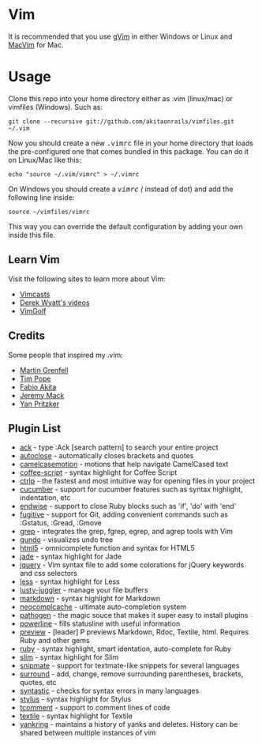 # Vim

It is recommended that you use [gVim](http://www.vim.org/download.php#pc) in either Windows or Linux and [MacVim](https://github.com/b4winckler/macvim/downloads) for Mac.

# Usage

Clone this repo into your home directory either as .vim (linux/mac) or
vimfiles (Windows). Such as:

    git clone --recursive git://github.com/akitaonrails/vimfiles.git ~/.vim

Now you should create a new <tt>.vimrc</tt> file in your home directory that
loads the pre-configured one that comes bundled in this package. You can do it
on Linux/Mac like this:

    echo "source ~/.vim/vimrc" > ~/.vimrc

On Windows you should create a <tt>_vimrc</tt> (_ instead of dot) and add
the following line inside:

    source ~/vimfiles/vimrc

This way you can override the default configuration by adding your own inside
this file.

## Learn Vim

Visit the following sites to learn more about Vim:

* [Vimcasts](http://vimcasts.org)
* [Derek Wyatt's videos](http://www.derekwyatt.org/vim/vim-tutorial-videos/)
* [VimGolf](http://vimgolf.com/)

## Credits

Some people that inspired my .vim:

* [Martin Grenfell](https://github.com/scrooloose)
* [Tim Pope](https://github.com/tpope)
* [Fabio Akita](https://github.com/akitaonrails)
* [Jeremy Mack](https://github.com/mutewinter)
* [Yan Pritzker](https://github.com/skwp)

## Plugin List

* [ack](http://www.vim.org/scripts/script.php?script_id=2572) - type :Ack [search pattern] to search your entire project
* [autoclose](https://github.com/vim-scripts/AutoClose) - automatically closes brackets and quotes
* [camelcasemotion](http://www.vim.org/scripts/script.php?script_id=1905) - motions that help navigate CamelCased text
* [coffee-script](https://github.com/kchmck/vim-coffee-script) - syntax highlight for Coffee Script
* [ctrlp](https://github.com/kien/ctrlp.vim) - the fastest and most intuitive way for opening files in your project
* [cucumber](http://www.vim.org/scripts/script.php?script_id=2973) - support for cucumber features such as syntax highlight, indentation, etc
* [endwise](http://www.vim.org/scripts/script.php?script_id=2386) - support to close Ruby blocks such as 'if', 'do' with 'end'
* [fugitive](http://www.vim.org/scripts/script.php?script_id=2975) - support for Git, adding convenient commands such as :Gstatus, :Gread, :Gmove
* [grep](https://github.com/vim-scripts/grep.vim) - integrates the grep, fgrep, egrep, and agrep tools with Vim
* [gundo](http://www.vim.org/scripts/script.php?script_id=3304) - visualizes undo tree
* [html5](https://github.com/othree/html5.vim) - omnicomplete function and syntax for HTML5
* [jade](https://github.com/digitaltoad/vim-jade) - syntax highlight for Jade
* [jquery](https://github.com/itspriddle/vim-jquery) - Vim syntax file to add some colorations for jQuery keywords and css selectors
* [less](https://github.com/groenewege/vim-less) - syntax highlight for Less
* [lusty-juggler](http://www.vim.org/scripts/script.php?script_id=2050) - manage your file buffers
* [markdown](http://www.vim.org/scripts/script.php?script_id=1242) - syntax highlight for Markdown
* [neocomplcache](neocomplcach://github.com/Shougo/neocomplcachec) - ultimate auto-completion system
* [pathogen](http://www.vim.org/scripts/script.php?script_id=2332) - the magic souce that makes it super easy to install plugins
* [powerline](http://https://github.com/Lokaltog/vim-powerline) - fills statusline with useful information
* [preview](http://www.vim.org/scripts/script.php?script_id=3344) - [leader] P previews Markdown, Rdoc, Textile, html. Requires Ruby and other gems
* [ruby](https://github.com/vim-ruby/vim-ruby/wiki) - syntax highlight, smart identation, auto-complete for Ruby
* [slim](https://github.com/bbommarito/vim-slim) - syntax highlight for Slim
* [snipmate](https://github.com/akitaonrails/snipmate.vim) - support for textmate-like snippets for several languages
* [surround](http://www.vim.org/scripts/script.php?script_id=1697) - add, change, remove surrounding parentheses, brackets, quotes, etc
* [syntastic](http://www.vim.org/scripts/script.php?script_id=2736) - checks for syntax errors in many languages
* [stylus](https://github.com/wavded/vim-stylus) - syntax highlight for Stylus
* [tcomment](https://github.com/tomtom/tcomment_vim) - support to comment lines of code
* [textile](http://www.vim.org/scripts/script.php?script_id=2305) - syntax highlight for Textile
* [yankring](http://www.vim.org/scripts/script.php?script_id=1234) - maintains a history of yanks and deletes. History can be shared between multiple instances of vim
